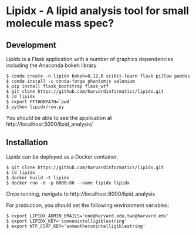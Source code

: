 # Lipidx - A lipid analysis tool for small molecule mass spec?

## Development
Lipidx is a Flask application with a number of graphics dependencies including the Anaconda bokeh library

    $ conda create -n lipidx bokeh=0.12.6 scikit-learn flask pillow pandas
    $ conda install -c conda-forge phantomjs selenium
    $ pip install flask_bootstrap flask_wtf
    $ git clone https://github.com/harvardinformatics/lipidx.git
    $ cd lipidx
    $ export PYTHONPATH=`pwd`
    $ python lipidx/run.py

You should be able to see the application at http://localhost:5000/lipid_analysis/

## Installation
Lipidx can be deployed as a Docker container.

    $ git clone https://github.com/harvardinformatics/lipidx.git
    $ cd lipidx
    $ docker build -t lipidx .
    $ docker run -d -p 8000:80 --name lipidx lipidx

Once running, navigate to http://localhost:8000/lipid_analysis 

For production, you should set the following environment variables:

    $ export LIPIDX_ADMIN_EMAILS='one@harvard.edu,two@harvard.edu'
    $ export LIPIDX_KEY='someunintelligiblestring'
    $ export WTF_CSRF_KEY='someotherunintelligiblestring'

